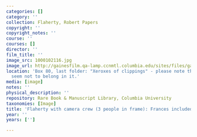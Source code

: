 ```yaml
---
categories: []
category: ''
collection: Flaherty, Robert Papers
copyright: ''
copyright_notes: ''
course: ''
courses: []
director: ''
film_title: ''
image_src: 1000102116.jpg
image_url: http://gainesfilm.qa-lamp.ccnmtl.columbia.edu/sites/files/gainesfilm/images/1000102116.jpg
location: 'Box 80, last folder: "Xeroxes of clippings" - please note that photographs
  seem not to belong in it.'
media: [image]
notes: ''
physical_description: ''
repository: Rare Book & Manuscript Library, Columbia University
taxonomies: [Image]
title: 'Flaherty with camera crew (3 people in frame): Frances included?'
year: ''
years: ['']

---
```

